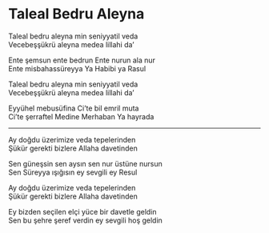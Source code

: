 # Taleal Bedru Aleyna  
  
Taleal bedru aleyna min seniyyatil veda  
Vecebeşşükrü aleyna medea lillahi da’  
  
Ente şemsun ente bedrun Ente nurun ala nur  
Ente misbahassüreyya Ya Habibi ya Rasul  
  
Taleal bedru aleyna min seniyyatil veda  
Vecebeşşükrü aleyna medea lillahi da’  
  
Eyyühel mebusüfina Ci’te bil emril muta  
Ci’te şerraftel Medine Merhaban Ya hayrada  
   
***********************************  
  
Ay doğdu üzerimize veda tepelerinden  
Şükür gerekti bizlere Allaha davetinden  
  
Sen güneşsin sen aysın sen nur üstüne nursun  
Sen Süreyya ışığısın ey sevgili ey Resul  
  
Ay doğdu üzerimize veda tepelerinden  
Şükür gerekti bizlere Allaha davetinden  
  
Ey bizden seçilen elçi yüce bir davetle geldin  
Sen bu şehre şeref verdin ey sevgili hoş geldin